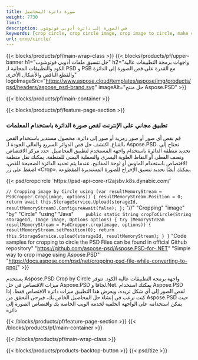 ```yaml
---
title: صورة دائرة المحاصيل
weight: 7730
limit: 
description: قص الصورة إلى دائرة أدوبي فوتوشوب
keywords: [crop circle, crop circle image, crop image to circle, make circle photo]
url: crop/circle/
---
```

{{< blocks/products/pf/main-wrap-class >}}
{{< blocks/products/pf/upper-banner h1="حل تنسيق ملفات أدوبي فوتوشوب" h2="واجهات برمجة التطبيقات عالية الكود والتطبيقات المجانية لـ PSD و PSB مع القدرة على قص الصورة إلى الدائرة والقطع الناقص والأشكال الأخرى" logoImageSrc="https://www.aspose.cloud/templates/aspose/img/products/psd/headers/aspose_psd-brand.svg" imageAlt="حل منتج Aspose.PSD" >}}

{{< blocks/products/pf/main-container >}}

{{< blocks/products/pf/feature-page-section >}}
<h3 class="headingpdleft">تطبيق مجاني على الإنترنت لقص صورة الدائرة باستخدام المعلمات</h3>
<p>قم بقص أي صور أو صور رمزية أو صور إلى دائرة. محصول مستدير باستخدام القص بالقناع. اكتشف حل قص الدوائر السريع والعالي الجودة لـ Aspose.PSD. تحتاج إلى تحديد منطقة الدائرة باستخدام واجهة المستخدم لتطبيق المحاصيل. حدد مركز الاقتصاص ونصف القطر، أو النقاط العلوية اليسرى والسفلية اليمنى للمنطقة. يمكنك نقل منطقة الاقتصاص باستخدام الماوس أو لوحة المفاتيح. عندما يتم تحديد الدائرة الصحيحة للقص، اضغط على زر «Crop». يمكنك أيضًا تحديد تنسيق الإخراج للصورة المستديرة المقطوعة.</p>
{{< psd/cropcircle `https://psd-api-core-rl2ajsbv.k8s.dynabic.com/` 

`// Cropping image by Circle
using (var resultMemoryStream = PsdCropper.Crop(image, options))
{
	resultMemoryStream.Position = 0;
	return await this.StorageService.Upload(storageId, resultMemoryStream).ConfigureAwait(false);
};` 
     "//" "Cropping" "image" "by" "Circle" "using" "Java" 
`    public static String cropToCircle(String storageId, Image image, Options options) {
        try (MemoryStream resultMemoryStream = PsdCropper.crop(image, options)) {
            resultMemoryStream.setPosition(0);
            return this.StorageService.upload(storageId, resultMemoryStream);
        }
    }` 
"Code samples for cropping to circle the PSD Files can be found in official Github repository"  "https://github.com/aspose-psd/Aspose.PSD-for-.NET" 
"Simple way to crop image using Aspose.PSD" "https://docs.aspose.com/psd/net/cropping-psd-file-while-converting-to-png/" >}}
<p>يستخدم Aspose.PSD Crop by Circle واجهة برمجة التطبيقات عالية الكود. تتوفر ميزات الاقتصاص في حل Aspose.PSD لجافا و.Net. يمكنك استخدام Aspose.PSD لقص الصور إلى أي شكل تريده، ويعرض هذا التطبيق ميزات دائرة الاقتصاص فقط. إذا كنت ترغب في إنشاء حل المحاصيل الخاص بك، فيرجى التحقق من Aspose.PSD حيث يمكن استخدامه على الواجهة الخلفية لخدمة الويب الخاصة بك واقتصاص الصورة إلى دائرة</p>
<!--<ul>
<li><a href="psb">PSB Circle Crop</a></li>
<li><a href="ellipse">Ellipse crop App</a></li>
</ul>-->
{{< /blocks/products/pf/feature-page-section >}}
{{< /blocks/products/pf/main-container >}}


{{< /blocks/products/pf/main-wrap-class >}}

{{< blocks/products/products-backtop-button >}}
{{< psd/tize >}}
